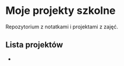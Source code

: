 # Moje projekty szkolne
Repozytorium z notatkami i projektami z zajęć.
## Lista projektów
- <!-- [Gra Snake w C#](snake-game/README.md)
- <!-- 
